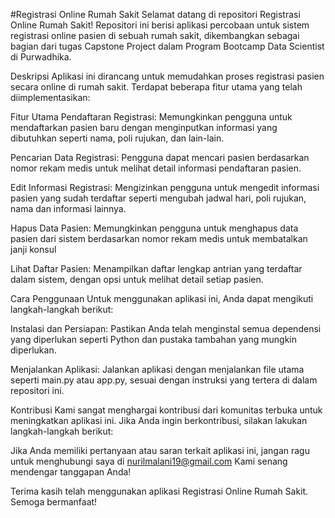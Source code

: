 #Registrasi Online Rumah Sakit
Selamat datang di repositori Registrasi Online Rumah Sakit! Repositori ini berisi aplikasi percobaan untuk sistem registrasi online pasien di sebuah rumah sakit, dikembangkan sebagai bagian dari tugas Capstone Project dalam Program Bootcamp Data Scientist di Purwadhika.


Deskripsi
Aplikasi ini dirancang untuk memudahkan proses registrasi pasien secara online di rumah sakit. Terdapat beberapa fitur utama yang telah diimplementasikan:

Fitur Utama
Pendaftaran Registrasi: Memungkinkan pengguna untuk mendaftarkan pasien baru dengan menginputkan informasi yang dibutuhkan seperti nama, poli rujukan, dan lain-lain.

Pencarian Data Registrasi: Pengguna dapat mencari pasien berdasarkan nomor rekam medis untuk melihat detail informasi pendaftaran pasien.

Edit Informasi Registrasi: Mengizinkan pengguna untuk mengedit informasi pasien yang sudah terdaftar seperti mengubah jadwal hari, poli rujukan, nama dan informasi lainnya.

Hapus Data Pasien: Memungkinkan pengguna untuk menghapus data pasien dari sistem berdasarkan nomor rekam medis untuk membatalkan janji konsul

Lihat Daftar Pasien: Menampilkan daftar lengkap antrian yang terdaftar dalam sistem, dengan opsi untuk melihat detail setiap pasien.

Cara Penggunaan
Untuk menggunakan aplikasi ini, Anda dapat mengikuti langkah-langkah berikut:

Instalasi dan Persiapan: Pastikan Anda telah menginstal semua dependensi yang diperlukan seperti Python dan pustaka tambahan yang mungkin diperlukan.

Menjalankan Aplikasi: Jalankan aplikasi dengan menjalankan file utama seperti main.py atau app.py, sesuai dengan instruksi yang tertera di dalam repositori ini.

Kontribusi
Kami sangat menghargai kontribusi dari komunitas terbuka untuk meningkatkan aplikasi ini. Jika Anda ingin berkontribusi, silakan lakukan langkah-langkah berikut:

Jika Anda memiliki pertanyaan atau saran terkait aplikasi ini, jangan ragu untuk menghubungi saya di nurilmalani19@gmail.com Kami senang mendengar tanggapan Anda!

Terima kasih telah menggunakan aplikasi Registrasi Online Rumah Sakit. Semoga bermanfaat!


